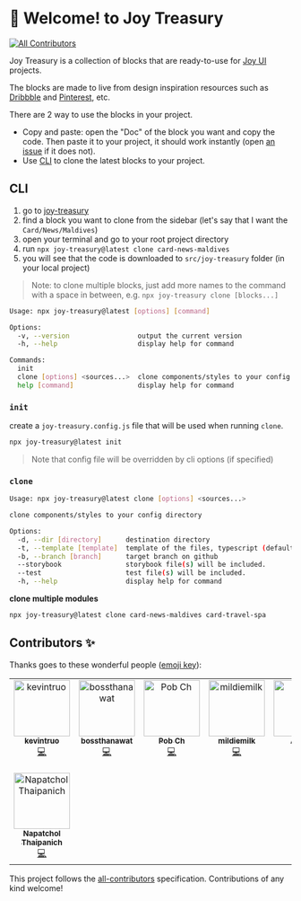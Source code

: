 # 👋 Welcome! to Joy Treasury
<!-- ALL-CONTRIBUTORS-BADGE:START - Do not remove or modify this section -->
[![All Contributors](https://img.shields.io/badge/all_contributors-8-orange.svg?style=flat-square)](#contributors-)
<!-- ALL-CONTRIBUTORS-BADGE:END -->

Joy Treasury is a collection of blocks that are ready-to-use for [Joy UI](https://mui.com/joy-ui/getting-started/) projects.

The blocks are made to live from design inspiration resources such as [Dribbble](https://dribbble.com/) and [Pinterest](https://www.pinterest.com/), etc.

There are 2 way to use the blocks in your project.

- Copy and paste: open the "Doc" of the block you want and copy the code. Then paste it to your project, it should work instantly (open [an issue](https://github.com/siriwatknp/joy-treasury/issues/new) if it does not).
- Use [CLI](#cli) to clone the latest blocks to your project.

## CLI

1. go to [joy-treasury](https://siriwatknp.github.io/joy-treasury/)
2. find a block you want to clone from the sidebar (let's say that I want the `Card/News/Maldives`)
3. open your terminal and go to your root project directory
4. run `npx joy-treasury@latest clone card-news-maldives`
5. you will see that the code is downloaded to `src/joy-treasury` folder (in your local project)

> Note: to clone multiple blocks, just add more names to the command with a space in between, e.g. `npx joy-treasury clone [blocks...]`

```bash
Usage: npx joy-treasury@latest [options] [command]

Options:
  -v, --version                 output the current version
  -h, --help                    display help for command

Commands:
  init
  clone [options] <sources...>  clone components/styles to your config directory
  help [command]                display help for command
```

### `init`

create a `joy-treasury.config.js` file that will be used when running `clone`.

```bash
npx joy-treasury@latest init
```

> Note that config file will be overridden by cli options (if specified)

### `clone`

```bash
Usage: npx joy-treasury@latest clone [options] <sources...>

clone components/styles to your config directory

Options:
  -d, --dir [directory]      destination directory
  -t, --template [template]  template of the files, typescript (default) | javascript
  -b, --branch [branch]      target branch on github
  --storybook                storybook file(s) will be included.
  --test                     test file(s) will be included.
  -h, --help                 display help for command
```

**clone multiple modules**

```bash
npx joy-treasury@latest clone card-news-maldives card-travel-spa
```

## Contributors ✨

Thanks goes to these wonderful people ([emoji key](https://allcontributors.org/docs/en/emoji-key)):

<!-- ALL-CONTRIBUTORS-LIST:START - Do not remove or modify this section -->
<!-- prettier-ignore-start -->
<!-- markdownlint-disable -->
<table>
  <tbody>
    <tr>
      <td align="center" valign="top" width="14.28%"><a href="https://github.com/kevintruo"><img src="https://avatars.githubusercontent.com/u/137844738?v=4?s=100" width="100px;" alt="kevintruo"/><br /><sub><b>kevintruo</b></sub></a><br /><a href="https://github.com/siriwatknp/joy-treasury/commits?author=kevintruo" title="Code">💻</a></td>
      <td align="center" valign="top" width="14.28%"><a href="https://github.com/bossthanawat"><img src="https://avatars.githubusercontent.com/u/29191825?v=4?s=100" width="100px;" alt="bossthanawat"/><br /><sub><b>bossthanawat</b></sub></a><br /><a href="https://github.com/siriwatknp/joy-treasury/commits?author=bossthanawat" title="Code">💻</a></td>
      <td align="center" valign="top" width="14.28%"><a href="https://crispyscript.com"><img src="https://avatars.githubusercontent.com/u/19894957?v=4?s=100" width="100px;" alt="Pob Ch"/><br /><sub><b>Pob Ch</b></sub></a><br /><a href="https://github.com/siriwatknp/joy-treasury/commits?author=pobch" title="Code">💻</a></td>
      <td align="center" valign="top" width="14.28%"><a href="https://github.com/mildiemilk"><img src="https://avatars.githubusercontent.com/u/19834348?v=4?s=100" width="100px;" alt="mildiemilk"/><br /><sub><b>mildiemilk</b></sub></a><br /><a href="https://github.com/siriwatknp/joy-treasury/commits?author=mildiemilk" title="Code">💻</a></td>
      <td align="center" valign="top" width="14.28%"><a href="http://annerez.github.io"><img src="https://avatars.githubusercontent.com/u/98201562?v=4?s=100" width="100px;" alt="Anner"/><br /><sub><b>Anner</b></sub></a><br /><a href="https://github.com/siriwatknp/joy-treasury/commits?author=Annerez" title="Code">💻</a></td>
      <td align="center" valign="top" width="14.28%"><a href="https://github.com/Tlezip"><img src="https://avatars.githubusercontent.com/u/23031414?v=4?s=100" width="100px;" alt="Tlezip"/><br /><sub><b>Tlezip</b></sub></a><br /><a href="https://github.com/siriwatknp/joy-treasury/commits?author=Tlezip" title="Code">💻</a></td>
      <td align="center" valign="top" width="14.28%"><a href="https://github.com/wwasuu"><img src="https://avatars.githubusercontent.com/u/15046290?v=4?s=100" width="100px;" alt="Wasu Winitmontri"/><br /><sub><b>Wasu Winitmontri</b></sub></a><br /><a href="https://github.com/siriwatknp/joy-treasury/commits?author=wwasuu" title="Code">💻</a></td>
    </tr>
    <tr>
      <td align="center" valign="top" width="14.28%"><a href="https://patorseing.github.io"><img src="https://avatars.githubusercontent.com/u/29453220?v=4?s=100" width="100px;" alt="Napatchol Thaipanich"/><br /><sub><b>Napatchol Thaipanich</b></sub></a><br /><a href="https://github.com/siriwatknp/joy-treasury/commits?author=patorseing" title="Code">💻</a></td>
    </tr>
  </tbody>
</table>

<!-- markdownlint-restore -->
<!-- prettier-ignore-end -->

<!-- ALL-CONTRIBUTORS-LIST:END -->

This project follows the [all-contributors](https://github.com/all-contributors/all-contributors) specification. Contributions of any kind welcome!